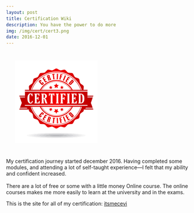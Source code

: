 ```yaml
---
layout: post
title: Certification Wiki
description: You have the power to do more
img: /img/cert/cert3.png
date: 2016-12-01
---
```



<img class="col one right" src="/img/cert/cert2.png" style="padding:25px">

My certification journey started december 2016. Having completed some modules, and attending a lot of self-taught experience—I felt that my ability and confident increased. 
<Br>
  <Br>
There are a lot of free or some with a little money Online course. The online courses makes me more easily to learn at the university and in the exams.

This is the site for all of my certification: <a href="https://certification.gitbook.io/cevi/">itsmecevi</a>
